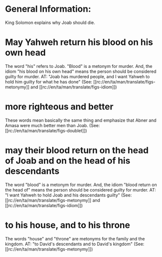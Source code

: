 # General Information:

King Solomon explains why Joab should die.

# May Yahweh return his blood on his own head

The word "his" refers to Joab. "Blood" is a metonym for murder. And, the idiom "his blood on his own head" means the person should be considered guilty for murder. AT: "Joab has murdered people, and I want Yahweh to hold him guilty for what he has done" (See: [[rc://en/ta/man/translate/figs-metonymy]] and [[rc://en/ta/man/translate/figs-idiom]])

# more righteous and better

These words mean basically the same thing and emphasize that Abner and Amasa were much better men than Joab. (See: [[rc://en/ta/man/translate/figs-doublet]])

# may their blood return on the head of Joab and on the head of his descendants

The word "blood" is a metonym for murder. And, the idiom "blood return on the head of" means the person should be considered guilty for murder. AT: "I want Yahweh to hold Joab and his descendants guilty" (See: [[rc://en/ta/man/translate/figs-metonymy]] and [[rc://en/ta/man/translate/figs-idiom]])

# to his house, and to his throne

The words "house" and "throne" are metonyms for the family and the kingdom. AT: "to David's descendants and to David's kingdom" (See: [[rc://en/ta/man/translate/figs-metonymy]])